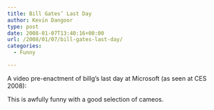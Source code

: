 ```yaml
---
title: Bill Gates’ Last Day
author: Kevin Dangoor
type: post
date: 2008-01-07T13:40:16+00:00
url: /2008/01/07/bill-gates-last-day/
categories:
  - Funny

---
```

A video pre-enactment of billg&#8217;s last day at Microsoft (as seen at CES 2008):



This is awfully funny with a good selection of cameos.